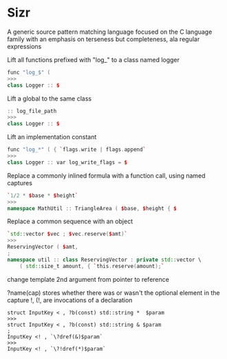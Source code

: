 
# Sizr

A generic source pattern matching language focused on the C language family
with an emphasis on terseness but completeness, ala regular expressions

Lift all functions prefixed with "log\_" to a class named logger
```Cpp
func "log_$" (
>>>
class Logger :: $
```

Lift a global to the same class

```Cpp
:: log_file_path
>>>
class Logger :: $
```

Lift an implementation constant

```Cpp
func "log_*" ( { `flags.write | flags.append`
>>>
class Logger :: var log_write_flags = $
```

Replace a commonly inlined formula with a function call, using
named captures

```Cpp
`1/2 * $base * $height`
>>>
namespace MathUtil :: TriangleArea ( $base, $height { $
```

Replace a common sequence with an object
```Cpp
`std::vector $vec ; $vec.reserve($amt)`
>>>
ReservingVector ( $amt,
;
namespace util :: class ReservingVector : private std::vector \
    ( std::size_t amount, { `this.reserve(amount);`
```
<!--
how are will I assert the file location of transformations?
-->

<!--
Calling a class is the constructor
Might need a separate "obj" or "inst" instead of class to access
call operators e.g. "inst MyFunctor ("
-->

<!--
how can this apply generically to reference and pointer types?
how can it be reasoned that we're dealing only with the life of $vec,
and ignoring any things that don't mutate it ocurring between those two
statements?
-->

change template 2nd argument from pointer to reference

\?name(cap) stores whether there was or wasn't 
the optional element in the capture
!, (!, are invocations of a declaration

```
struct InputKey < , ?b(const) std::string *  $param
>>>
struct InputKey < , ?b(const) std::string & $param
;
InputKey <! , `\?dref(&)$param`
>>>
InputKey <! , `\?!dref(*)$param`
```
